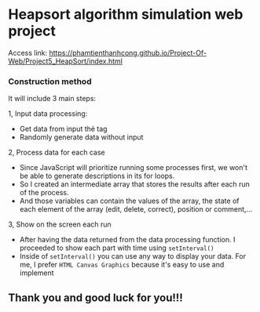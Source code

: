 # Heapsort algorithm simulation web project

Access link: https://phamtienthanhcong.github.io/Project-Of-Web/Project5_HeapSort/index.html

### Construction method

It will include 3 main steps:

1, Input data processing:
  - Get data from input thẻ tag
  - Randomly generate data without input
  
2, Process data for each case
  - Since JavaScript will prioritize running some processes first, we won't be able to generate descriptions in its for loops.
  - So I created an intermediate array that stores the results after each run of the process.
  - And those variables can contain the values of the array, the state of each element of the array (edit, delete, correct), position or comment,...
  
3, Show on the screen each run
  - After having the data returned from the data processing function. I proceeded to show each part with time using `setInterval()`
  - Inside of `setInterval()` you can use any way to display your data. For me, I prefer `HTML Canvas Graphics` because it's easy to use and implement
  
## Thank you and good luck for you!!!

